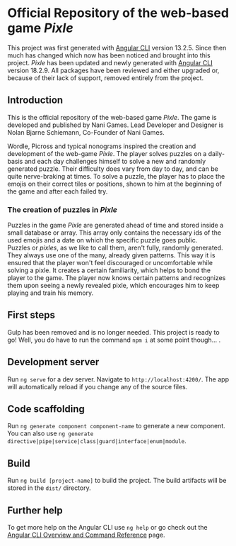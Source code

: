 # Official Repository of the web-based game _Pixle_

This project was first generated with [Angular CLI](https://github.com/angular/angular-cli) version 13.2.5.
Since then much has changed which now has been noticed and brought into this project. _Pixle_ has been updated
and newly generated with [Angular CLI](https://github.com/angular/angular-cli) version 18.2.9. All packages have been
reviewed and either upgraded or, because of their lack of support, removed entirely from the project.

## Introduction

This is the official repository of the web-based game _Pixle_. The game is developed and published by Nani Games.
Lead Developer and Designer is Nolan Bjarne Schiemann, Co-Founder of Nani Games.

Wordle, Picross and typical nonograms inspired the creation and development of the web-game _Pixle_.
The player solves puzzles on a daily-basis and each day challenges himself to solve a new and randomly generated puzzle.
Their difficulty does vary from day to day, and can be quite nerve-braking at times.
To solve a puzzle, the player has to place the emojis on their correct tiles or positions,
shown to him at the beginning of the game and after each failed try.

### The creation of puzzles in _Pixle_
Puzzles in the game _Pixle_ are generated ahead of time and stored inside a small database or array.
This array only contains the necessary ids of the used emojis and a date on which the specific
puzzle goes public.\
Puzzles or _pixles_, as we like to call them, aren't fully, randomly generated.
They always use one of the many, already given patterns.
This way it is ensured that the player won't feel discouraged or uncomfortable while solving a pixle.
It creates a certain familiarity, which helps to bond the player to the game.
The player now knows certain patterns and recognizes them upon seeing a newly revealed pixle,
which encourages him to keep playing and train his memory.

## First steps

Gulp has been removed and is no longer needed. This project is ready to go!
Well, you do have to run the command `npm i` at some point though... .

## Development server

Run `ng serve` for a dev server. Navigate to `http://localhost:4200/`. The app will automatically reload if you change any of the source files.

## Code scaffolding

Run `ng generate component component-name` to generate a new component. You can also use `ng generate directive|pipe|service|class|guard|interface|enum|module`.

## Build

Run `ng build [project-name]` to build the project. The build artifacts will be stored in the `dist/` directory.

## Further help

To get more help on the Angular CLI use `ng help` or go check out the [Angular CLI Overview and Command Reference](https://angular.io/cli) page.
